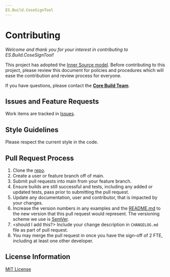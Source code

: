 ```yaml
---
ES.Build.CoseSignTool
---
```


# Contributing

*Welcome and thank you for your interest in contributing to ES.Build.CoseSignTool!*

This project has adopted the [Inner Source model](https://oe-documentation.azurewebsites.net/inner-source/index.html). Before contributing to this project, please review this document for policies and procedures which will ease the contribution and review process for everyone.

If you have questions, please contact the **[Core Build Team](CoreBuildTeam@service.microsoft.com)**.

## Issues and Feature Requests

Work items are tracked in [Issues](https://github.com/microsoft/CoseSignTool/issues). 

## Style Guidelines

Please respect the current style in the code.

## Pull Request Process
1. Clone the [repo](https://github.com/microsoft/CoseSignTool).
1. Create a user or feature branch off of main.
1. Submit pull requests into main from your feature branch.
1. Ensure builds are still successful and tests, including any added or updated tests, pass prior to submitting the pull request.
1. Update any documentation, user and contributor, that is impacted by your changes.
1. Increase the version numbers in any examples and the [README.md](https://github.com/microsoft/CoseSignTool/blob/main/README.md) to the new version that this pull request would represent. The versioning scheme we use is [SemVer](http://semver.org/).
1. <should I add this?> Include your change description in `CHANGELOG.md` file as part of pull request.
1. You may merge the pull request in once you have the sign-off of 2 FTE, including at least one other developer.

## License Information

[MIT License](https://github.com/microsoft/CoseSignTool/blob/main/LICENSE)